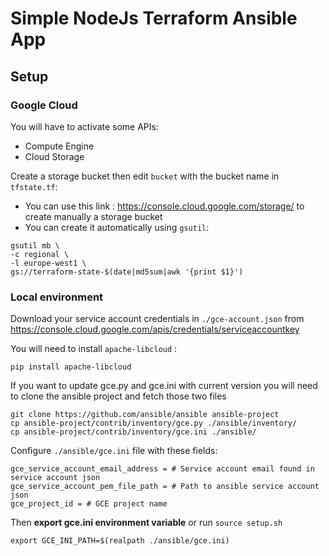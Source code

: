# **Simple NodeJs Terraform Ansible App**

## **Setup**

### Google Cloud

You will have to activate some APIs: 
- Compute Engine
- Cloud Storage

Create a storage bucket then edit `bucket` with the bucket name in `tfstate.tf`:
- You can use this link : https://console.cloud.google.com/storage/ to create manually a storage bucket
- You can create it automatically using `gsutil`: 

```
gsutil mb \                    
-c regional \        
-l europe-west1 \
gs://terraform-state-$(date|md5sum|awk '{print $1}')
```


### Local environment

Download your service account credentials in `./gce-account.json` from https://console.cloud.google.com/apis/credentials/serviceaccountkey

You will need to install `apache-libcloud` :

```
pip install apache-libcloud
```

If you want to update gce.py and gce.ini with current version you will need to clone the ansible project and fetch those two files

```
git clone https://github.com/ansible/ansible ansible-project
cp ansible-project/contrib/inventory/gce.py ./ansible/inventory/
cp ansible-project/contrib/inventory/gce.ini ./ansible/
```

Configure `./ansible/gce.ini` file with these fields: 

```
gce_service_account_email_address = # Service account email found in service account json
gce_service_account_pem_file_path = # Path to ansible service account json
gce_project_id = # GCE project name
```

Then **export gce.ini environment variable** or run `source setup.sh`

```
export GCE_INI_PATH=$(realpath ./ansible/gce.ini)
```